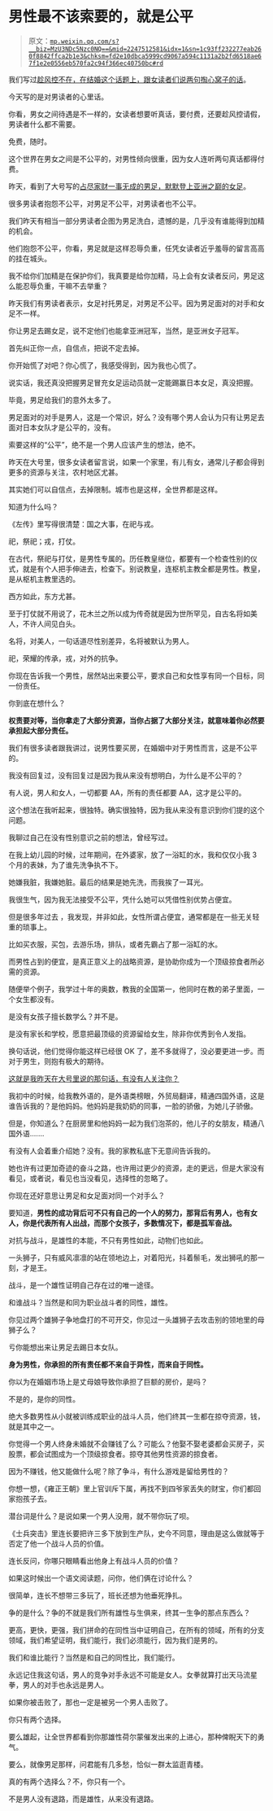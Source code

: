 # 男性最不该索要的，就是公平

> 原文：[`mp.weixin.qq.com/s?__biz=MzU3NDc5Nzc0NQ==&mid=2247512581&idx=1&sn=1c93ff232277eab260f8842ffca2b1e3&chksm=fd2e10dbca5999cd9067a594c1131a2b2fd6518ae67f1e2e0556eb570fa2c94f366ec40750bc#rd`](http://mp.weixin.qq.com/s?__biz=MzU3NDc5Nzc0NQ==&mid=2247512581&idx=1&sn=1c93ff232277eab260f8842ffca2b1e3&chksm=fd2e10dbca5999cd9067a594c1131a2b2fd6518ae67f1e2e0556eb570fa2c94f366ec40750bc#rd)

我们写过[趁风控不在，在结婚这个话题上，跟女读者们说两句掏心窝子的话](http://mp.weixin.qq.com/s?__biz=MzU3NDc5Nzc0NQ==&mid=2247512349&idx=1&sn=14ffc5b09e0fbe39c707073bc73ef99f&chksm=fd2e13c3ca599ad5007a01bcdfdb117386f46ca0b69f934f5e7c3e53cf5ccc321ae1921e4cf9&scene=21#wechat_redirect)。 

今天写的是对男读者的心里话。 

你看，男女之间待遇是不一样的，女读者想要听真话，要付费，还要趁风控请假，男读者什么都不需要。

免费，随时。

这个世界在男女之间是不公平的，对男性倾向很重，因为女人连听两句真话都得付费。 

昨天，看到了大号写的[占尽家财一事无成的男足，默默登上亚洲之巅的女足](http://mp.weixin.qq.com/s?__biz=MzU0MjYwNDU2Mw==&mid=2247503768&idx=1&sn=ad094bfc9c59b54a543b708c1215d002&chksm=fb1aa3e4cc6d2af277fc3a398f66b012e1b2ce7fa46d1cdbc486a66b46ea024f670811896aca&scene=21#wechat_redirect)。 

很多男读者抱怨不公平，对男足不公平，对男读者也不公平。

我们昨天有相当一部分男读者企图为男足洗白，遗憾的是，几乎没有谁能得到加精的机会。

他们抱怨不公平，你看，男足就是这样忍辱负重，任凭女读者近乎羞辱的留言高高的挂在城头。 

我不给你们加精是在保护你们，我真要是给你加精，马上会有女读者反问，男足这么能忍辱负重，干嘛不去举重？ 

昨天我们有男读者表示，女足衬托男足，对男足不公平。因为男足面对的对手和女足不一样。 

你让男足去踢女足，说不定他们也能拿亚洲冠军，当然，是亚洲女子冠军。

首先纠正你一点，自信点，把说不定去掉。 

你开始慌了对吧？你心慌了，我感受得到，因为我也心慌了。

说实话，我还真没把握男足冒充女足运动员就一定能踢赢日本女足，真没把握。

毕竟，男足给我们的意外太多了。

男足面对的对手是男人，这是一个常识，好么？没有哪个男人会认为只有让男足去面对日本女队才是公平的，没有。 

索要这样的“公平”，绝不是一个男人应该产生的想法，绝不。

昨天在大号里，很多女读者留言说，如果一个家里，有儿有女，通常儿子都会得到更多的资源与关注，农村地区尤甚。

其实她们可以自信点，去掉限制。城市也是这样，全世界都是这样。 

知道为什么吗？ 

《左传》里写得很清楚：国之大事，在祀与戎。

祀，祭祀；戎，打仗。

在古代，祭祀与打仗，是男性专属的。历任教皇继位，都要有一个检查性别的仪式，就是有个人把手伸进去，检查下。别说教皇，连枢机主教全都是男性。教皇，是从枢机主教里选的。

西方如此，东方尤甚。

至于打仗就不用说了，花木兰之所以成为传奇就是因为世所罕见，自古名将如美人，不许人间见白头。

名将，对美人，一句话道尽性别差异，名将被默认为男人。

祀，荣耀的传承，戎，对外的抗争。

你现在告诉我一个男性，居然站出来要公平，要求自己和女性享有同一个目标，同一份责任。

你到底在想什么？ 

**权责要对等，当你拿走了大部分资源，当你占据了大部分关注，就意味着你必然要承担起大部分责任。** 

我们有很多读者跟我讲过，说男性要买房，在婚姻中对于男性而言，这是不公平的。

我没有回复过，没有回复过是因为我从来没有想明白，为什么是不公平的？ 

有人说，男人和女人，一切都要 AA，所有的责任都要 AA，这才是公平的。

这个想法在我听起来，很独特。确实很独特，因为我从来没有意识到你们提的这个问题。

我聊过自己在没有性别意识之前的想法，曾经写过。 

在我上幼儿园的时候，过年期间，在外婆家，放了一浴缸的水，我和仅仅小我 3 个月的表妹，为了谁先洗争执不下。

她嫌我脏，我嫌她脏。最后的结果是她先洗，而我挨了一耳光。

我很生气，因为我无法接受不公平，凭什么她可以凭借性别优势占便宜。 

但是很多年过去 ，我发现，并非如此，女性所谓占便宜，通常都是在一些无关轻重的琐事上。 

比如买衣服，买包，去游乐场，排队，或者先霸占了那一浴缸的水。 

而男性占到的便宜，是真正意义上的战略资源，是协助你成为一个顶级掠食者所必需的资源。 

随便举个例子，我学过十年的奥数，教我的全国第一，他同时在教的弟子里面，一个女生都没有。 

是没有女孩子擅长数学么？并不是。 

是没有家长和学校，愿意把最顶级的资源留给女生，除非你优秀到令人发指。

换句话说，他们觉得你能这样已经很 OK 了，差不多就得了，没必要更进一步。而对于男生，则抱有极大的期待。 

[这就是我昨天在大号里说的那句话，有没有人关注你？](http://mp.weixin.qq.com/s?__biz=MzU0MjYwNDU2Mw==&mid=2247503768&idx=1&sn=ad094bfc9c59b54a543b708c1215d002&chksm=fb1aa3e4cc6d2af277fc3a398f66b012e1b2ce7fa46d1cdbc486a66b46ea024f670811896aca&scene=21#wechat_redirect)

我初中的时候，给我教外语的，是外语类榜眼，外贸局翻译，精通四国外语，这是谁告诉我的？是他妈妈。他妈妈是我奶奶的同事，一脸的骄傲，为她儿子骄傲。

但是，你知道么？在厨房里和他妈妈一起为我们泡茶的，他儿子的女朋友，精通八国外语....... 

有没有人会着重介绍她？没有。我的家教私底下无意间告诉我的。 

她也许有过更加奇迹的奋斗之路，也许用过更少的资源，走的更远，但是大家没有看见，或者说，看见也当没看见，选择性的忽略了。

你现在还好意思让男足和女足面对同一个对手么？ 

要知道，**男性的成功背后可不只有自己的一个人的努力，那背后有男人，也有女人，你是代表所有人出战，而那个女孩子，多数情况下，都是孤军奋战。** 

对抗与战斗，是雄性的本能，不只有男性如此，动物们也如此。 

一头狮子，只有威风凛凛的站在领地边上，对着阳光，抖着鬃毛，发出狮吼的那一刻，才是王。 

战斗，是一个雄性证明自己存在过的唯一途径。

和谁战斗？当然是和同为职业战斗者的同性，雄性。 

你见过两个雄狮子争地盘打的不可开交，你见过一头雄狮子去攻击别的领地里的母狮子么？ 

亏你能想出来让男足去踢日本女队。 

**身为男性，你承担的所有责任都不来自于异性，而来自于同性。** 

你以为在婚姻市场上是丈母娘导致你承担了巨额的房价，是吗？ 

不是的，是你的同性。

绝大多数男性从小就被训练成职业的战斗人员，他们终其一生都在掠夺资源，钱，就是其中之一。 

你觉得一个男人终身未婚就不会赚钱了么？可能么？他娶不娶老婆都会买房子，买股票，都会试图成为一个顶级掠食者。掠夺其他男性资源的掠食者。 

因为不赚钱，他又能做什么呢？除了争斗，有什么游戏是留给男性的？ 

你想一想，《雍正王朝》里上官训斥下属，再找不到四爷家丢失的财宝，你们都回家抱孩子去。 

潜台词是什么？是说如果一个男人没用，就不带你玩了呗。

《士兵突击》里连长要把许三多下放到生产队，史今不同意，理由是这么做就等于否定了他一个战斗人员的价值。 

连长反问，你哪只眼睛看出他身上有战斗人员的价值？ 

如果这时候出一个语文阅读题，问你，他们俩在讨论什么？

很简单，连长不想带三多玩了，班长还想为他垂死挣扎。

争的是什么？争的不就是我们所有雄性与生俱来，终其一生争的那点东西么？ 

更高，更快，更强，我们拼命的在同性当中证明自己，在所有的领域，所有的分支领域，我们希望证明，我们能行，我们必须能行，因为我们是男的。

我们和谁比能行？当然是和自己的同性比，我们能行。 

永远记住我这句话，男人的竞争对手永远不可能是女人。女拳就算打出天马流星拳，男人的对手也永远是男人。 

如果你被击败了，那也一定是被另一个男人击败了。 

你只有两个选择。

要么雄起，让全世界都看到你那雄性荷尔蒙催发出来的上进心，那种俾睨天下的勇气。

要么，就像男足那样，问君能有几多愁，恰似一群太监逛青楼。

真的有两个选择么？不，你只有一个。

不是男人没有退路，而是雄性，从来没有退路。
